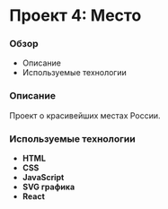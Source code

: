 # Проект 4: Место

### Обзор
* Описание
* Используемые технологии

### Описание

Проект о красивейших местах России.

### Используемые технологии
* **HTML** 
* **CSS**
* **JavaScript**
* **SVG графика**
* **React**
